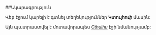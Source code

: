 ##Նկարագրություն

Վեբ էջում կարելի է գտնել տեղեկություններ **Կտուլհուի** մասին:

Այն պատրաստվել է մոտավորապես [*Cthulhu*](https://en.wikipedia.org/wiki/Cthulhu) էջի  նմանությամբ:
